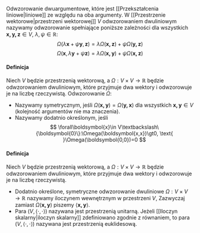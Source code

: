 Odwzorowanie dwuargumentowe, które jest [[Przekształcenia liniowe|liniowe]] ze względu na oba argumenty. W [[Przestrzenie wektorowe|przestrzeni wektorowej]] $V$ odwzorowaniem dwuliniowym nazywamy odwzorowanie spełniające poniższe zależności dla wszystkich $\boldsymbol{x, y, z}\in V$, $\lambda, \psi\in\mathbb{R}$:
$$
\Omega(\lambda\boldsymbol{x}+\psi\boldsymbol{y},\boldsymbol{z})=\lambda\Omega(\boldsymbol{x, z})+\psi\Omega(\boldsymbol{y,z})
$$
$$
\Omega(\boldsymbol{x},\lambda\boldsymbol{y}+\psi\boldsymbol{z})=\lambda\Omega(\boldsymbol{x, y})+\psi\Omega(\boldsymbol{x,z})
$$
#### Definicja
Niech $V$ będzie przestrzenią wektorową, a $\Omega:V \times V \to \mathbb{R}$ będzie odwzorowaniem dwuliniowym, które przyjmuje dwa wektory i odwzorowuje je na liczbę rzeczywistą. Odwzorowanie $\Omega$:
- Nazywamy symetrycznym, jeśli $\Omega(\boldsymbol{x, y})=\Omega(\boldsymbol{y, x})$ dla wszystkich $\boldsymbol{x,y}\in V$ (kolejność argumentów nie ma znaczenia).
- Nazywamy dodatnio określonym, jeśli
$$
\forall\boldsymbol{x}\in V\textbackslash\{\boldsymbol{0}\}:\Omega(\boldsymbol{x,x})\gt0, \text{ }\Omega(\boldsymbol{0,0})=0
$$

#### Definicja
Niech $V$ będzie przestrzenią wektorową, a $\Omega:V \times V\to\mathbb{R}$ będzie odwzorowaniem dwuliniowym, które przyjmuje dwa wektory i odwzorowuje je na liczbę rzeczywistą.
- Dodatnio określone, symetryczne odwzorowanie dwuliniowe $\Omega:V\times V\to\mathbb{R}$ nazywamy iloczynem wewnętrznym w przestrzeni $V$, Zazwyczaj zamiast $\Omega(\boldsymbol{x, y})$ piszemy $\langle \boldsymbol{x,y}\rangle$.
- Para $(V, \langle\cdot,\cdot\rangle)$ nazywana jest przestrzenią unitarną. Jeżeli [[Iloczyn skalarny|iloczyn skalarny]] zdefiniowano zgodnie z równaniem, to para $(V, \langle\cdot,\cdot\rangle)$ nazywana jest przestrzenią euklidesową. 